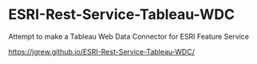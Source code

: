 # ESRI-Rest-Service-Tableau-WDC

Attempt to make a Tableau Web Data Connector for ESRI Feature Service

https://jgrew.github.io/ESRI-Rest-Service-Tableau-WDC/
